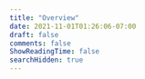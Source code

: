```yaml
---
title: "Overview"
date: 2021-11-01T01:26:06-07:00
draft: false
comments: false
ShowReadingTime: false
searchHidden: true
---
```

